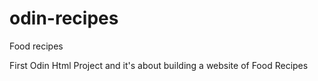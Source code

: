# odin-recipes
Food recipes

First Odin Html Project and it's about building a website of Food Recipes